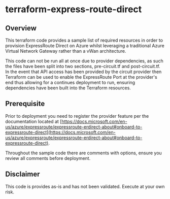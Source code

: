 # terraform-express-route-direct

## Overview

This terraform code provides a sample list of required resources in order to provision ExpressRoute Direct on Azure whilst leveraging a traditional Azure Virtual Network Gateway rather than a vWan architecture.

This code can not be run all at once due to provider dependencies, as such the files have been split into two sections, pre-circuit.tf and post-circuit.tf. In the event that API access has been provided by the circuit provider then Terraform can be used to enable the ExpressRoute Port at the provider's end thus allowing for a continues deployment to run, ensuring dependencies have been built into the Terraform resources.

## Prerequisite

Prior to deployment you need to register the provider feature per the documentation located at [https://docs.microsoft.com/en-us/azure/expressroute/expressroute-erdirect-about#onboard-to-expressroute-direct](https://docs.microsoft.com/en-us/azure/expressroute/expressroute-erdirect-about#onboard-to-expressroute-direct).

Throughout the sample code there are comments with options, ensure you review all comments before deployment.

## Disclaimer

This code is provides as-is and has not been validated. Execute at your own risk. 
